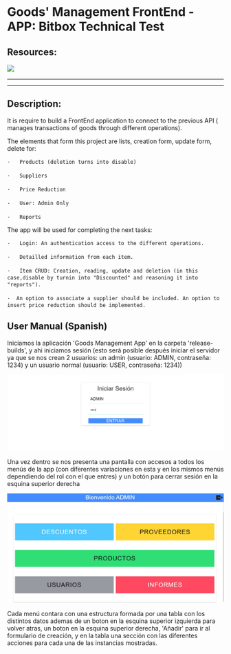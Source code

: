 # Goods' Management FrontEnd - APP: Bitbox Technical Test
## Resources:

<img src="https://upload.wikimedia.org/wikipedia/commons/thumb/2/24/Ionic-logo-landscape.svg/1200px-Ionic-logo-landscape.svg.png" width="500">


-----------------------------------------------------------------------
-----------------------------------------------------------------------

## Description:

It is require to build a FrontEnd application to connect to the previous API ( manages transactions of goods through different operations).

The elements that form this project are lists, creation form, update form, delete for:

    ·   Products (deletion turns into disable)

    ·   Suppliers

    ·   Price Reduction

    ·   User: Admin Only

    ·   Reports

The app will be used for completing the next tasks:

    ·   Login: An authentication access to the different operations.
    
    ·   Detailled information from each item.

    ·   Item CRUD: Creation, reading, update and deletion (in this case,disable by turnin into "Discounted" and reasoning it into "reports").

    ·  An option to associate a supplier should be included. An option to insert price reduction should be implemented.

## User Manual (Spanish)

Iniciamos la aplicación 'Goods Management App' en la carpeta 'release-builds', y ahi iniciamos sesión (esto será posible después iniciar el servidor ya que se nos crean 2 usuarios: un admin (usuario: ADMIN, contraseña: 1234) y un usuario normal (usuario: USER, contraseña: 1234))

<img src="./Documentation Extras/login.JPG" width="600">

Una vez dentro se nos presenta una pantalla con accesos a todos los menús de la app (con diferentes variaciones en esta y en los mismos menús dependiendo del rol con el que entres) y un botón para cerrar sesión en la esquina superior derecha

<img src="./Documentation Extras/mainMenu.JPG" width="600">

Cada menú contara con una estructura formada por una tabla con los distintos datos ademas de un boton en la esquina superior izquierda para volver atras, un boton en la esquina superior derecha, 'Añadir' para ir al formulario de creación, y en la tabla una sección con las diferentes acciones para cada una de las instancias mostradas.



